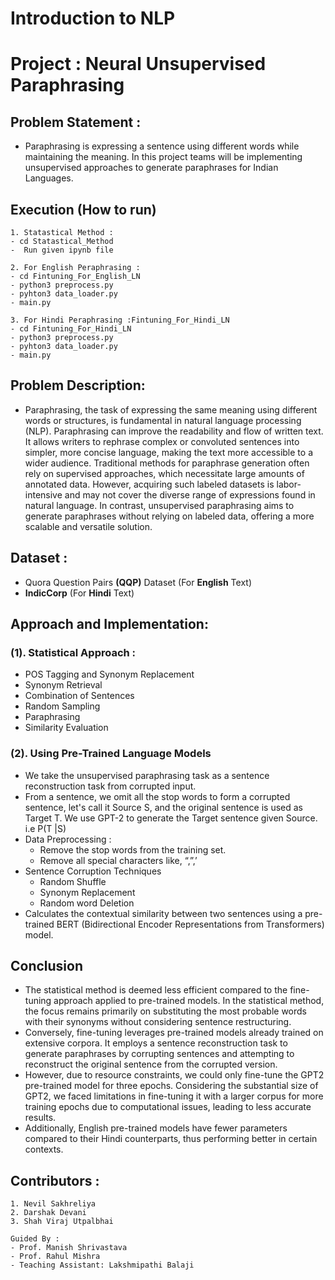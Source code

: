 # Introduction to NLP 
# Project : Neural Unsupervised Paraphrasing

## Problem Statement :
- Paraphrasing is expressing a sentence using different words while maintaining the meaning. In this project teams will be implementing unsupervised approaches to generate paraphrases for Indian Languages.

## Execution (How to run)
```
1. Statastical Method :
- cd Statastical_Method
-  Run given ipynb file

2. For English Peraphrasing :
- cd Fintuning_For_English_LN
- python3 preprocess.py
- pyhton3 data_loader.py
- main.py

3. For Hindi Peraphrasing :Fintuning_For_Hindi_LN
- cd Fintuning_For_Hindi_LN
- python3 preprocess.py
- pyhton3 data_loader.py
- main.py
```

## Problem Description:
- Paraphrasing, the task of expressing the same meaning using different words or structures, is fundamental in natural language processing (NLP). Paraphrasing can improve the readability and flow of written text. It allows writers to rephrase complex or convoluted sentences into simpler, more concise language, making the text more accessible to a wider audience. Traditional methods for paraphrase generation often rely on supervised approaches, which necessitate large amounts of annotated data. However, acquiring such labeled datasets is labor-intensive and may not cover the diverse range of expressions found in natural language. In contrast, unsupervised paraphrasing aims to generate paraphrases without relying on labeled data, offering a more scalable and versatile solution.

## Dataset : 
- Quora Question Pairs **(QQP)** Dataset (For **English** Text)
- **IndicCorp** (For **Hindi** Text)

## Approach and Implementation:
### (1). Statistical Approach : 
- POS Tagging and Synonym Replacement
- Synonym Retrieval
- Combination of Sentences
- Random Sampling
- Paraphrasing
- Similarity Evaluation

### (2). Using Pre-Trained Language Models
- We take the unsupervised paraphrasing task as a sentence reconstruction task from corrupted input.
- From a sentence, we omit all the stop words to form a corrupted sentence, let's call it Source S, and the original sentence is used as Target T. We use GPT-2 to generate the Target sentence given Source. i.e P(T |S)
- Data Preprocessing :
    - Remove the stop words from the training set.
    - Remove all special characters like, “,”,’
- Sentence Corruption Techniques
    - Random Shuffle
    - Synonym Replacement 
    - Random word Deletion
- Calculates the contextual similarity between two sentences using a pre-trained BERT (Bidirectional Encoder Representations from Transformers) model.

## Conclusion
- The statistical method is deemed less efficient compared to the fine-tuning approach applied to pre-trained models. In the statistical method, the focus remains primarily on substituting the most probable words with their synonyms without considering sentence restructuring.
- Conversely, fine-tuning leverages pre-trained models already trained on extensive corpora. It employs a sentence reconstruction task to generate paraphrases by corrupting sentences and attempting to reconstruct the original sentence from the corrupted version.
- However, due to resource constraints, we could only fine-tune the GPT2 pre-trained model for three epochs. Considering the substantial size of GPT2, we faced limitations in fine-tuning it with a larger corpus for more training epochs due to computational issues, leading to less accurate results.
- Additionally, English pre-trained models have fewer parameters compared to their Hindi counterparts, thus performing better in certain contexts.


## Contributors : 
```
1. Nevil Sakhreliya
2. Darshak Devani 
3. Shah Viraj Utpalbhai

Guided By : 
- Prof. Manish Shrivastava 
- Prof. Rahul Mishra
- Teaching Assistant: Lakshmipathi Balaji 
```
